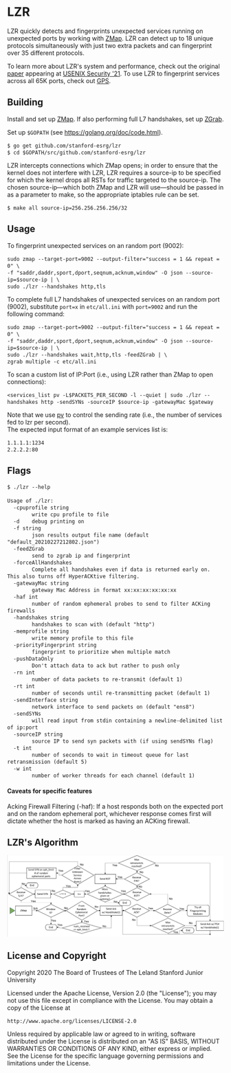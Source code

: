 LZR
=========

LZR quickly detects and fingerprints unexpected services running on unexpected ports by working with [ZMap](https://github.com/zmap/zmap). LZR can detect up to 18 unique protocols simultaneously with just two extra packets and can fingerprint over 35 different protocols. 

To learn more about LZR's system and performance, check out the original [paper](https://lizizhikevich.github.io/assets/papers/lzr.pdf) appearing at [USENIX Security '21](https://www.usenix.org/conference/usenixsecurity21). To use LZR to fingerprint services across all 65K ports, check out [GPS](https://github.com/stanford-esrg/gps).  

## Building

Install and set up [ZMap](https://github.com/zmap/zmap). If also performing full L7 handshakes, set up [ZGrab](https://github.com/zmap/zgrab2).

Set up `$GOPATH` (see https://golang.org/doc/code.html).
```
$ go get github.com/stanford-esrg/lzr
$ cd $GOPATH/src/github.com/stanford-esrg/lzr
```

LZR intercepts connections which ZMap opens; in order to ensure that the kernel does not interfere with LZR, LZR requires a source-ip to be specified for which the kernel drops all RSTs for traffic targeted to the source-ip. The chosen source-ip&mdash;which both ZMap and LZR will use&mdash;should be passed in as a parameter to make, so the appropriate iptables rule can be set.
```
$ make all source-ip=256.256.256.256/32
```

## Usage

To fingerprint unexpected services on an random port (9002):

```
sudo zmap --target-port=9002 --output-filter="success = 1 && repeat = 0" \
-f "saddr,daddr,sport,dport,seqnum,acknum,window" -O json --source-ip=$source-ip | \
sudo ./lzr --handshakes http,tls
```

To complete full L7 handshakes of unexpected services on an random port (9002), substitute ``port=x`` in ``etc/all.ini`` with ``port=9002`` and run the following command:

```
sudo zmap --target-port=9002 --output-filter="success = 1 && repeat = 0" \
-f "saddr,daddr,sport,dport,seqnum,acknum,window" -O json --source-ip=$source-ip | \
sudo ./lzr --handshakes wait,http,tls -feedZGrab | \
zgrab multiple -c etc/all.ini 
```

To scan a custom list of IP:Port (i.e., using LZR rather than ZMap to open connections):

```
<services_list pv -L$PACKETS_PER_SECOND -l --quiet | sudo ./lzr --handshakes http -sendSYNs -sourceIP $source-ip -gatewayMac $gateway
```
Note that we use [pv](https://linux.die.net/man/1/pv) to control the sending rate (i.e., the number of services fed to lzr per second). </br>
The expected input format of an example services list is:
```
1.1.1.1:1234
2.2.2.2:80
```


## Flags
```
$ ./lzr --help

Usage of ./lzr:
  -cpuprofile string
    	write cpu profile to file
  -d	debug printing on
  -f string
    	json results output file name (default "default_20210227212802.json")
  -feedZGrab
    	send to zgrab ip and fingerprint
  -forceAllHandshakes
    	Complete all handshakes even if data is returned early on. This also turns off HyperACKtive filtering.
  -gatewayMac string
    	gateway Mac Address in format xx:xx:xx:xx:xx:xx
  -haf int
    	number of random ephemeral probes to send to filter ACKing firewalls
  -handshakes string
    	handshakes to scan with (default "http")
  -memprofile string
    	write memory profile to this file
  -priorityFingerprint string
    	fingerprint to prioritize when multiple match
  -pushDataOnly
    	Don't attach data to ack but rather to push only
  -rn int
    	number of data packets to re-transmit (default 1)
  -rt int
    	number of seconds until re-transmitting packet (default 1)
  -sendInterface string
    	network interface to send packets on (default "ens8")
  -sendSYNs
    	will read input from stdin containing a newline-delimited list of ip:port
  -sourceIP string
    	source IP to send syn packets with (if using sendSYNs flag)
  -t int
    	number of seconds to wait in timeout queue for last retransmission (default 5)
  -w int
    	number of worker threads for each channel (default 1)
```

#### Caveats for specific features
Acking Firewall Filtering (-haf): If a host responds both on the expected port and on the random ephemeral port, whichever response comes first will dictate whether the host is marked as having an ACKing firewall. 

## LZR's Algorithm

![](etc/LZRFlow.png)

## License and Copyright

Copyright 2020 The Board of Trustees of The Leland Stanford Junior University

Licensed under the Apache License, Version 2.0 (the "License");
you may not use this file except in compliance with the License.
You may obtain a copy of the License at

    http://www.apache.org/licenses/LICENSE-2.0

Unless required by applicable law or agreed to in writing, software
distributed under the License is distributed on an "AS IS" BASIS,
WITHOUT WARRANTIES OR CONDITIONS OF ANY KIND, either express or implied.
See the License for the specific language governing permissions and
limitations under the License.
